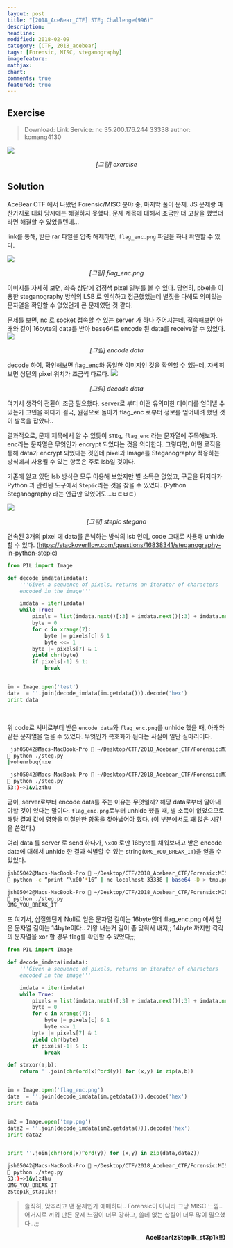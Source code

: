 ```yaml
---
layout: post
title: "[2018_AceBear_CTF] STEg Challenge(996)"
description:
headline:
modified: 2018-02-09
category: [CTF, 2018_acebear]
tags: [Forensic, MISC, steganography]
imagefeature:
mathjax:
chart:
comments: true
featured: true
---
```


## Exercise

> Download: Link
Service: nc 35.200.176.244 33338
author: komang4130

![](/images/2018-02-09-AceBear-CTF-STEg-Challenge-996/exercise.png)
<p align='center'><i>[그림] exercise</i></p>


## Solution

AceBear CTF 에서 나왔던 Forensic/MISC 분야 중, 마지막 풀이 문제. JS 문제랑 마찬가지로 대회 당시에는 해결하지 못했다. 문제 제목에 대해서 조금만 더 고찰을 했었더라면 해결할 수 있었을텐데...

link를 통해, 받은 rar 파일을 압축 해제하면, `flag_enc.png` 파일을 하나 확인할 수 있다.

![](/images/2018-02-09-AceBear-CTF-STEg-Challenge-996/flag_enc.png)
<p align='center'><i>[그림] flag_enc.png</i></p>


이미지를 자세히 보면, 좌측 상단에 검정색 pixel 일부를 볼 수 있다. 당연히, pixel을 이용한 steganography 방식의 LSB 로 인식하고 접근했었는데 별짓을 다해도 의미있는 문자열을 확인할 수 없었던게 큰 문제였던 것 같다.


문제를 보면, nc 로 socket 접속할 수 있는 server 가 하나 주어지는데, 접속해보면 아래와 같이 16byte의 data를 받아 base64로  encode 된 data를 receive할 수 있었다.
![](/images/2018-02-09-AceBear-CTF-STEg-Challenge-996/data_recieve.png)
<p align='center'><i>[그림] encode data</i></p>


decode 하여, 확인해보면 flag_enc와 동일한 이미지인 것을 확인할 수 있는데, 자세히 보면 상단의 pixel 위치가 조금씩 다르다.
![](/images/2018-02-09-AceBear-CTF-STEg-Challenge-996/file1.png)
<p align='center'><i>[그림] decode data</i></p>


여기서 생각의 전환이 조금 필요했다. server로 부터 어떤 유의미한 데이터를 얻어낼 수 있는가 고민을 하다가 결국, 원점으로 돌아가 flag_enc 로부터 정보를 얻어내려 했던 것이 발목을 잡았다..

결과적으로, 문제 제목에서 알 수 있듯이 `STEg`, `flag_enc` 라는 문자열에 주목해보자. enc라는 문자열은 무엇인가 encrypt 되었다는 것을 의미한다. 그렇다면, 어떤 로직을 통해 data가 encrypt 되었다는 것인데 pixel과 Image를 Steganography 적용하는 방식에서 사용될 수 있는 항목은 주로 lsb일 것이다.

기존에 알고 있던 lsb 방식은 모두 이용해 보았지만 별 소득은 없었고, 구글을 뒤지다가 Python 과 관련된 도구에서 `Stepic`라는 것을 찾을 수 있었다. (Python Steganography 라는 언급만 있었어도...ㅂㄷㅂㄷ)

![](/images/2018-02-09-AceBear-CTF-STEg-Challenge-996/stepic.png)
<p align='center'><i>[그림] stepic stegano</i></p>


연속된 3개의 pixel 에 data를 은닉하는 방식의 lsb 인데, code 그대로 사용해 unhide 할 수 있다. (https://stackoverflow.com/questions/16838341/steganography-in-python-stepic)
```python
from PIL import Image

def decode_imdata(imdata):
    '''Given a sequence of pixels, returns an iterator of characters
    encoded in the image'''

    imdata = iter(imdata)
    while True:
        pixels = list(imdata.next()[:3] + imdata.next()[:3] + imdata.next()[:3])
        byte = 0
        for c in xrange(7):
            byte |= pixels[c] & 1
            byte <<= 1
        byte |= pixels[7] & 1
        yield chr(byte)
        if pixels[-1] & 1:
            break


im = Image.open('test')
data  = ''.join(decode_imdata(im.getdata())).decode('hex')
print data
```
<br>

위 code로 서버로부터 받은 `encode data`와 `flag_enc.png`를 unhide 했을 때, 아래와 같은 문자열을 얻을 수 있었다. 무엇인가 복호화가 된다는 사실이 일단 실마리이다.
```bash
 jsh05042@Macs-MacBook-Pro  ~/Desktop/CTF/2018_Acebear_CTF/Forensic:MISC/STEg
 python ./steg.py
|vohenrbuq{nxe
```
```bash
 jsh05042@Macs-MacBook-Pro  ~/Desktop/CTF/2018_Acebear_CTF/Forensic:MISC/STEg
 python ./steg.py
53:)~>1&v1z4hu
```


굳이, server로부터 encode data를 주는 이유는 무엇일까? 해당 data로부터 알아내야할 것이 있다는 말이다. `flag_enc.png`로부터 unhide 했을 때, 별 소득이 없었으므로 해당 결과 값에 영향을 미칠만한 항목을 찾아냈어야 했다. (이 부분에서도 꽤 많은 시간을 쏟았다.)

여러 data 를 server 로 send 하다가, `\x00` 로만 16byte를 채워보내고 받은 encode data에 대해서 unhide 한 결과 식별할 수 있는 string(`OMG_YOU_BREAK_IT`)을 얻을 수 있었다.

```bash
jsh05042@Macs-MacBook-Pro  ~/Desktop/CTF/2018_Acebear_CTF/Forensic:MISC/STEg
 python -c “print ‘\x00’*16” | nc localhost 33338 | base64 -D > tmp.png

jsh05042@Macs-MacBook-Pro  ~/Desktop/CTF/2018_Acebear_CTF/Forensic:MISC/STEg
 python ./steg.py
OMG_YOU_BREAK_IT
```


또 여기서, 삽질했던게 Null로 얻은 문자열 길이는 16byte인데 flag_enc.png 에서 얻은 문자열 길이는 14byte이다.. 기왕 내는거 길이 좀 맞춰서 내지;; 14byte 까지만 각각의 문자열을 xor 할 경우 flag를 확인할 수 있었다;;;
```python
from PIL import Image

def decode_imdata(imdata):
    '''Given a sequence of pixels, returns an iterator of characters
    encoded in the image'''

    imdata = iter(imdata)
    while True:
        pixels = list(imdata.next()[:3] + imdata.next()[:3] + imdata.next()[:3])
        byte = 0
        for c in xrange(7):
            byte |= pixels[c] & 1
            byte <<= 1
        byte |= pixels[7] & 1
        yield chr(byte)
        if pixels[-1] & 1:
            break

def strxor(a,b):
    return ''.join(chr(ord(x)^ord(y)) for (x,y) in zip(a,b))


im = Image.open('flag_enc.png')
data  = ''.join(decode_imdata(im.getdata())).decode('hex')
print data


im2 = Image.open('tmp.png')
data2 = ''.join(decode_imdata(im2.getdata())).decode('hex')
print data2


print ''.join(chr(ord(x)^ord(y)) for (x,y) in zip(data,data2))
```

```bash
jsh05042@Macs-MacBook-Pro  ~/Desktop/CTF/2018_Acebear_CTF/Forensic:MISC/STEg
 python ./steg.py
53:)~>1&v1z4hu
OMG_YOU_BREAK_IT
zStep1k_st3p1k!!
```


> 솔직히, 맞추라고 낸 문제인가 애매하다.. Forensic이 아니라 그냥 MISC 느낌.. 어거지로 끼워 만든 문제 느낌이 너무 강하고, 쓸데 없는 삽질이 너무 많이 필요했다...;;

<p align='right'><strong>AceBear{zStep1k_st3p1k!!}</strong></p>
